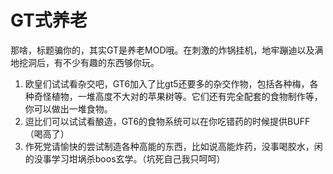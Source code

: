 # GT式养老

那啥，标题骗你的，其实GT是养老MOD哦。在刺激的炸锅挂机，地牢蹦迪以及满地挖洞后，有不少有趣的东西够你玩。

1. 欧皇们试试看杂交吧，GT6加入了比gt5还要多的杂交作物，包括各种梅，各种奇怪植物，一堆高度不大对的苹果树等。它们还有完全配套的食物制作等，你可以做出一堆食物。
2. 逗比们可以试试看酿造，GT6的食物系统可以在你吃错药的时候提供BUFF（喝高了）
3. 作死党请愉快的尝试制造各种高能的东西，比如说高能炸药，没事喝胶水，闲的没事学习坩埚杀boos玄学。（坑死自己我只呵呵）



